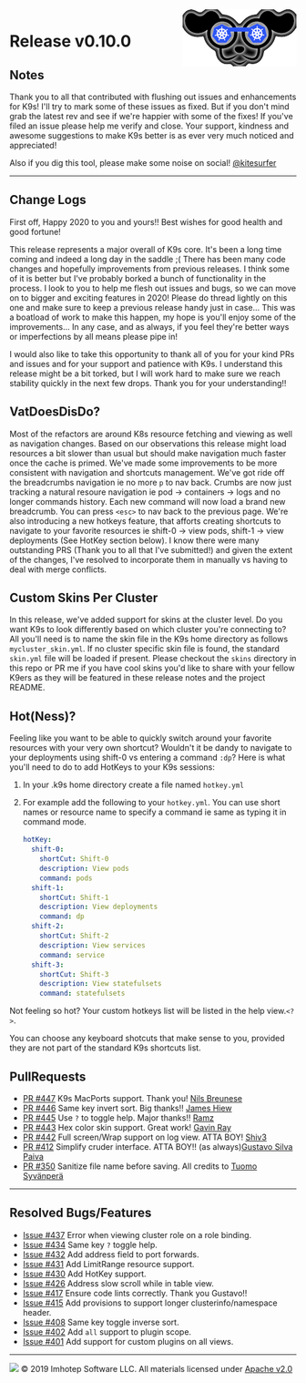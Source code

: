 <img src="https://raw.githubusercontent.com/derailed/k9s/master/assets/k9s_small.png" align="right" width="200" height="auto"/>

# Release v0.10.0

## Notes

Thank you to all that contributed with flushing out issues and enhancements for K9s! I'll try to mark some of these issues as fixed. But if you don't mind grab the latest rev and see if we're happier with some of the fixes! If you've filed an issue please help me verify and close. Your support, kindness and awesome suggestions to make K9s better is as ever very much noticed and appreciated!

Also if you dig this tool, please make some noise on social! [@kitesurfer](https://twitter.com/kitesurfer)

---

## Change Logs

First off, Happy 2020 to you and yours!! Best wishes for good health and good fortune!

This release represents a major overall of K9s core. It's been a long time coming and indeed a long day in the saddle ;( There has been many code changes and hopefully improvements from previous releases. I think some of it is better but I've probably borked a bunch of functionality in the process. I look to you to help me flesh out issues and bugs, so we can move on to bigger and exciting features in 2020! Please do thread lightly on this one and make sure to keep a previous release handy just in case... This was a boatload of work to make this happen, my hope is you'll enjoy some of the improvements... In any case, and as always, if you feel they're better ways or imperfections by all means please pipe in!

I would also like to take this opportunity to thank all of you for your kind PRs and issues and for your support and patience with K9s. I understand this release might be a bit torked, but I will work hard to make sure we reach stability quickly in the next few drops. Thank you for your understanding!!

## VatDoesDisDo?

Most of the refactors are around K8s resource fetching and viewing as well as navigation changes. Based on our observations this release might load resources a bit slower than usual but should make navigation much faster once the cache is primed. We've made some improvements to be more consistent with navigation and shortcuts management. We've got ride off the breadcrumbs navigation ie no more `p` to nav back. Crumbs are now just tracking a natural resoure navigation ie pod -> containers -> logs and no longer commands history. Each new command will now load a brand new breadcrumb. You can press `<esc>` to nav back to the previous page. We're also introducing a new hotkeys feature, that afforts creating shortcuts to navigate to your favorite resources ie shift-0 -> view pods, shift-1 -> view deployments (See HotKey section below). I know there were many outstanding PRS (Thank you to all that I've submitted!) and given the extent of the changes, I've resolved to incorporate them in manually vs having to deal with merge conflicts.

## Custom Skins Per Cluster

In this release, we've added support for skins at the cluster level. Do you want K9s to look differently based on which cluster you're connecting to? All you'll need is to name the skin file in the K9s home directory as follows `mycluster_skin.yml`. If no cluster specific skin file is found, the standard `skin.yml` file will be loaded if present. Please checkout the `skins` directory in this repo or PR me if you have cool skins you'd like to share with your fellow K9ers as they will be featured in these release notes and the project README.

## Hot(Ness)?

Feeling like you want to be able to quickly switch around your favorite resources with your very own shortcut? Wouldn't it be dandy to navigate to your deployments using shift-0 vs entering a command `:dp`? Here is what you'll need to do to add HotKeys to your K9s sessions:

1. In your .k9s home directory create a file named `hotkey.yml`
2. For example add the following to your `hotkey.yml`. You can use short names or resource name to specify a command ie same as typing it in command mode.

      ```yaml
      hotKey:
        shift-0:
          shortCut: Shift-0
          description: View pods
          command: pods
        shift-1:
          shortCut: Shift-1
          description: View deployments
          command: dp
        shift-2:
          shortCut: Shift-2
          description: View services
          command: service
        shift-3:
          shortCut: Shift-3
          description: View statefulsets
          command: statefulsets
      ```

 Not feeling so hot? Your custom hotkeys list will be listed in the help view.`<?>`.

 You can choose any keyboard shotcuts that make sense to you, provided they are not part of the standard K9s shortcuts list.

## PullRequests

* [PR #447](https://github.com/derailed/k9s/pull/447) K9s MacPorts support. Thank you! [Nils Breunese](https://github.com/breun)
* [PR #446](https://github.com/derailed/k9s/pull/446) Same key invert sort. Big thanks!! [James Hiew](https://github.com/jameshiew)
* [PR #445](https://github.com/derailed/k9s/pull/445) Use `?` to toggle help. Major thanks!! [Ramz](https://github.com/ageekymonk)
* [PR #443](https://github.com/derailed/k9s/pull/443) Hex color skin support. Great work! [Gavin Ray](https://github.com/gavinray97)
* [PR #442](https://github.com/derailed/k9s/pull/442) Full screen/Wrap support on log view. ATTA BOY! [Shiv3](https://github.com/shiv3)
* [PR #412](https://github.com/derailed/k9s/pull/412) Simplify cruder interface. ATTA BOY!! (as always)[Gustavo Silva Paiva](https://github.com/paivagustavo)
* [PR #350](https://github.com/derailed/k9s/pull/350) Sanitize file name before saving. All credits to [Tuomo Syvänperä](https://github.com/syvanpera)

---

## Resolved Bugs/Features

* [Issue #437](https://github.com/derailed/k9s/issues/437) Error when viewing cluster role on a role binding.
* [Issue #434](https://github.com/derailed/k9s/issues/434) Same key `?` toggle help.
* [Issue #432](https://github.com/derailed/k9s/issues/432) Add address field to port forwards.
* [Issue #431](https://github.com/derailed/k9s/issues/431) Add LimitRange resource support.
* [Issue #430](https://github.com/derailed/k9s/issues/430) Add HotKey support.
* [Issue #426](https://github.com/derailed/k9s/issues/426) Address slow scroll while in table view.
* [Issue #417](https://github.com/derailed/k9s/issues/417) Ensure code lints correctly. Thank you Gustavo!!
* [Issue #415](https://github.com/derailed/k9s/issues/415) Add provisions to support longer clusterinfo/namespace header.
* [Issue #408](https://github.com/derailed/k9s/issues/408) Same key toggle inverse sort.
* [Issue #402](https://github.com/derailed/k9s/issues/402) Add `all` support to plugin scope.
* [Issue #401](https://github.com/derailed/k9s/issues/401) Add support for custom plugins on all views.

---

<img src="https://raw.githubusercontent.com/derailed/k9s/master/assets/imhotep_logo.png" width="32" height="auto"/> © 2019 Imhotep Software LLC. All materials licensed under [Apache v2.0](http://www.apache.org/licenses/LICENSE-2.0)
